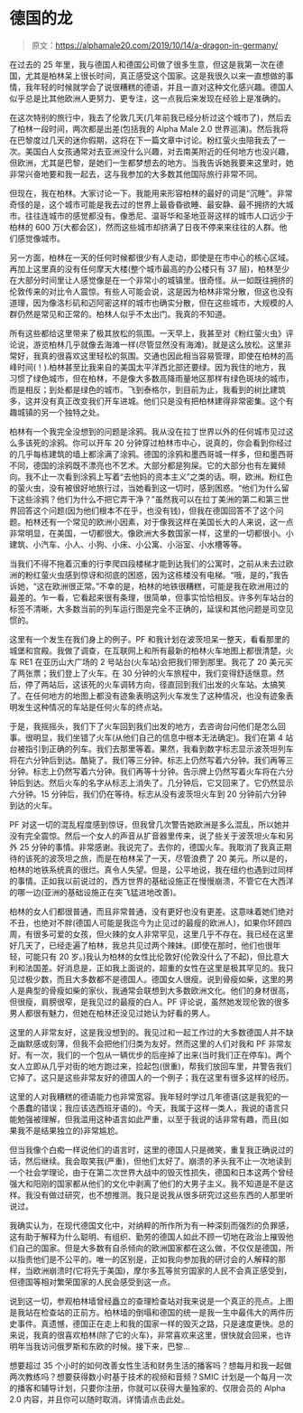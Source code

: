 # 德国的龙

> 原文：<https://alphamale20.com/2019/10/14/a-dragon-in-germany/>

在过去的 25 年里，我与德国人和德国公司做了很多生意，但这是我第一次在德国，尤其是柏林呆上很长时间，真正感受这个国家。这是我很久以来一直想做的事情，我年轻的时候就学会了说很糟糕的德语，并且一直对这种文化感兴趣。德国人似乎总是比其他欧洲人更努力、更专注，这一点我后来发现在经验上是准确的。

在这次特别的旅行中，我去了伦敦几天(几年前我已经分析过这个城市了)，然后去了柏林一段时间，两次都是出差(包括我的 Alpha Male 2.0 世界巡演)。然后我将在巴黎度过几天的迷你假期，这将在下一篇文章中讨论。粉红萤火虫陪我去了一次。美国白人女孩通常对去亚洲没什么兴趣，对去南美附近的任何地方也没兴趣，但欧洲，尤其是巴黎，是她们一生都梦想去的地方。当我告诉她我要来这里时，她非常兴奋地要和我一起去，这与我参加的大多数其他国际旅行非常不同。

但现在，我在柏林。大家讨论一下。我能用来形容柏林的最好的词是“沉睡”。非常奇怪的是，这个城市可能是我去过的世界上最昏昏欲睡、最安静、最不拥挤的大城市。往往连城市的感觉都没有。像悉尼、温哥华和圣地亚哥这样的城市人口远少于柏林的 600 万(大都会区)，然而这些城市却挤满了日夜不停来来往往的人群。他们感觉像城市。

另一方面，柏林在一天的任何时候都很少有人走动，即使是在市中心的核心区域。再加上这里真的没有任何摩天大楼(整个城市最高的办公楼只有 37 层)，柏林至少在大部分时间里让人感觉像是在一个非常小的城镇里。很奇怪。从一如既往拥挤的伦敦传来的对比令人震惊。有些人可能会说，这是因为柏林非常分散，但这也没有道理，因为像洛杉矶和迈阿密这样的城市也确实分散，但在这些城市，大规模的人群仍然是常见和正常的。柏林人似乎不太出门。我真的不知道。

所有这些都给这里带来了极其放松的氛围。一天早上，我甚至对《粉红萤火虫》评论说，游览柏林几乎就像去海滩一样(尽管显然没有海滩)。就是这么放松。这里非常好，我真的很喜欢这里轻松的氛围。交通也因此相当容易管理，即使在柏林的高峰时间(！).柏林甚至比我来自的美国太平洋西北部还要绿。因为我住的地方，我习惯了绿色城市，但在柏林，不是像大多数高降雨量地区那样有绿色斑块的城市，而是相反；到处都是绿色的城市。飞到泰格尔，到目前为止，我看到的树比建筑多，这并没有真正改变我们开车进城。他们只是没有把柏林建得非常密集。这个有趣城镇的另一个独特之处。

柏林有一个我完全没想到的问题是涂鸦。我从没在拉丁世界以外的任何城市见过这么多该死的涂鸦。你可以开车 20 分钟穿过柏林市中心，说真的，你会看到你经过的几乎每栋建筑的墙上都涂满了涂鸦。德国的涂鸦和墨西哥城一样多，但和墨西哥不同，德国的涂鸦既不漂亮也不艺术。大部分都是狗屎。它的大部分也有左翼倾向。我不止一次看到涂鸦上写着“去他妈的资本主义”之类的话。啊，欧洲。粉红色的萤火虫，没有被很好地旅行过，当她看到这一切时，感到困惑。“他们为什么留下这些涂鸦？他们为什么不把它弄干净？”虽然我可以在拉丁美洲的第二和第三世界回答这个问题(因为他们根本不在乎，也没有钱)，但我在德国回答不了这个问题。柏林还有一个常见的欧洲小因素，对于像我这样在美国长大的人来说，这一点非常明显，在美国，一切都很大。像欧洲大多数国家一样，这里的一切都很小。小建筑、小汽车、小人、小狗、小床、小公寓、小浴室、小水槽等等。

当我们不得不拖着沉重的行李爬四段楼梯才能到达我们的公寓时，之前从未去过欧洲的粉红萤火虫感到惊讶和彻底的困惑，因为这栋楼没有电梯。“哦，是的，”我告诉她，“这在欧洲很正常。”不幸的是，柏林的地铁很糟糕，可能是我在欧洲用过的最差的。乍一看，它看起来很有条理，很简单，但事实恰恰相反。许多列车站台的标签不清晰，大多数当前的列车运行图是完全不正确的，延误和其他问题是司空见惯的。

这里有一个发生在我们身上的例子。PF 和我计划在波茨坦呆一整天，看看那里的城堡和宫殿。我做了调查，在互联网上和所有最新的柏林火车地图上都很清楚，火车 RE1 在亚历山大广场的 2 号站台(火车站)会把我们带到那里。我花了 20 美元买了两张票；我们登上了火车。在 30 分钟的火车旅程中，我们变得舒适惬意。然后，停了两站后，这该死的火车调转方向，径直回到我们出发的火车站。太搞笑了。在任何地方的地图上都没有迹象表明这列火车发生了这种情况，也没有迹象表明发生这种情况的车站是任何火车的终点站。

于是，我摇摇头，我们下了火车回到我们出发的地方，去咨询台问他们是怎么回事。很明显，我们坐错了火车(从他们自己的信息中根本无法确定)。我们在第 4 站台被指引到正确的列车。我们去那里等着。果然，我看到数字标志显示波茨坦列车将在六分钟后到达。酷毙了。我们等三分钟。标志上仍然写着六分钟。我们再等三分钟。标志上仍然写着六分钟。我们再等十分钟。告示牌上仍然写着火车将在六分钟后到达。然后火车的名字从标志上消失了。几分钟后，它又回来了。它仍然显示六分钟。15 分钟后，我们仍在等待。标志从没有波茨坦火车到 20 分钟前六分钟到达的火车。

PF 对这一切的混乱程度感到惊讶，但我曾几次警告她欧洲是多么混乱，所以她并没有完全震惊。然后一个女人的声音从扩音器里传来，说了些关于波茨坦火车和另外 25 分钟的事情。非常感谢。我说完了。去你的，德国火车。我取消了我真正期待的该死的波茨坦之旅，而是在柏林呆了一天，尽管浪费了 20 美元。所以是的，柏林的地铁系统真的很烂。真令人失望。但是，公平地说，我在纽约也遇到过同样的事情。正如我以前说过的，西方世界的基础设施正在慢慢崩溃，不管它在大西洋的哪一边(亚洲的基础设施正在突飞猛进地改善)。

柏林的女人们都很普通，而且非常普通，没有更好也没有更差。这意味着她们绝对不丑，也绝对不胖(德国人可能是我迄今为止见过的最瘦的欧洲人)，如果你环顾四周，有很多可爱的女孩，但火辣的女人非常罕见，这里几乎不存在。我已经在这里好几天了，已经走遍了柏林，我总共见过两个辣妹。(即使在那时，他们也很年轻，可能只有 20 岁。)我认为柏林的女性比伦敦好(伦敦没什么了不起)，但比意大利和法国差。好消息是，正如我上面说的，超重的女性在这里是极其罕见的。我只见过极少数，而且大多数都不是德国人。德国女人很瘦。说到骨瘦如柴，这里的男人是典型的骨瘦如柴的家伙，我通常会联想到大多数欧洲文化。他们的身材很高，但很瘦，肩膀很窄，是我见过的最瘦的白人。PF 评论说，虽然她发现伦敦的很多男人都很有魅力，但她在柏林还没见过她认为好看的男人。

这里的人非常友好，这是我没想到的。我见过和一起工作过的大多数德国人并不缺乏幽默感或刻薄，但我不会把他们归类为友好。然而这里的人们对我和 PF 非常友好。有一次，我们的一个包从一辆优步的后座掉了出来(当时我们正在停车)。两个女人立即从几乎对街的地方跑过来，捡起包(很重)，帮我们放回车里，并警告我们它掉了。这只是这些非常友好的德国人的一个例子；我在这里有很多这样的经历。

这里的人对我糟糕的德语能力也非常宽容。我年轻时学过几年德语(这是我犯的一个愚蠢的错误；我应该选西班牙语的)。今天，我属于这样一类人，我说的语言只能勉强被理解，但我滥用这种语言如此严重，以至于我说的话非常有趣，而且(如果我不是结果独立的)非常尴尬。

但当我像个白痴一样说他们的语言时，这里的德国人只是微笑，重复我正确说过的话，然后继续。我会取笑我(严重)，但他们太好了。崩溃的矛头我不止一次地读到一个社会学理论，由于在第二次世界大战中的毁灭性损失，德国和日本这两个曾经强大和阳刚的国家都从他们的文化中剥离了他们的大男子主义。我不知道是不是这样。我没有做过研究，也不想推测。我只是说我从很多研究过这些东西的人那里听说过。

我确实认为，在现代德国文化中，对纳粹的所作所为有一种深刻而强烈的负罪感，这有助于解释为什么聪明、有组织、勤劳的德国人如此不顾一切地在政治上摧毁他们自己的国家。但是大多数有自杀倾向的欧洲国家都在这么做，不仅仅是德国，所以指责他们是不公平的。唯一的区别是，正如我向参加我的研讨会的人解释的那样，当欧洲崩溃时(它将先于美国)，摩尔多瓦等贫穷国家的人民不会真正感受到，但德国等相对繁荣国家的人民会感受到这一点。

说到这一切，参观柏林墙曾经矗立的查理检查站对我来说是一个真正的亮点。上图是我站在检查站的正前方。柏林墙的倒塌和德国的统一是我一生中最伟大的两件历史事件。真遗憾，德国正在走上和我的国家一样的毁灭之路，只是速度更快。总的来说，我真的很喜欢柏林(除了它的火车)，非常喜欢来这里，很快就会回来，也许明年当我访问俄罗斯和东欧的时候。接下来，巴黎…

想要超过 35 个小时的如何改善女性生活和财务生活的播客吗？想每月和我一起做两次教练吗？想要获得数小时基于技术的视频和音频？SMIC 计划是一个每月一次的播客和辅导计划，只要你注册，你就可以获得大量独家的、仅限会员的 Alpha 2.0 内容，并且你可以随时取消。详情请点击此处。